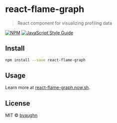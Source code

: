 # react-flame-graph

> React component for visualizing profiling data 

[![NPM](https://img.shields.io/npm/v/react-flame-graph.svg)](https://www.npmjs.com/package/react-flame-graph) [![JavaScript Style Guide](https://img.shields.io/badge/code_style-standard-brightgreen.svg)](https://standardjs.com)

## Install

```bash
npm install --save react-flame-graph
```

## Usage

Learn more at [react-flame-graph.now.sh](https://react-flame-graph.now.sh/).

## License

MIT © [bvaughn](https://github.com/bvaughn)

